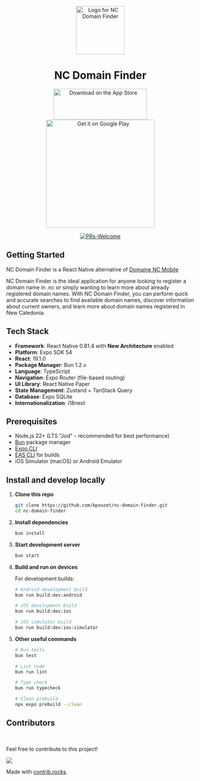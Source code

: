 <p align="center">
  <img src="https://user-images.githubusercontent.com/1146675/222023108-4398b06c-ccb3-4904-93c1-7e0982a30ae1.png" width="130" alt="Logo for NC Domain Finder" />
</p>

<h1 align="center">NC Domain Finder</h1>

<div align="center">
<div>
  <div>
    <a href="https://apps.apple.com/us/app/nc-domain-finder/id6445902027" ><img src="https://tools.applemediaservices.com/api/badges/download-on-the-app-store/black/en-us?size=250x83&amp;releaseDate=1549843200" alt="Download on the App Store" style="width: 250px; height: 83px;"></a>
  </div>
  <div>
    <a href='https://play.google.com/store/apps/details?id=nc.domainFinder.app'><img alt='Get it on Google Play' style="width: 290px;" src='https://play.google.com/intl/en_us/badges/static/images/badges/en_badge_web_generic.png'/></a>
  </div>
  </div>
</div>

<div align="center">

[![PRs-Welcome][contribute-image]][contribute-url] 

</div>

## Getting Started

NC Domain Finder is a React Native alternative of [Domaine NC Mobile](https://github.com/lschaeffer313/domaine-nc-mobile)

NC Domain Finder is the ideal application for anyone looking to register a domain name in .nc or simply wanting to learn more about already registered domain names. With NC Domain Finder, you can perform quick and accurate searches to find available domain names, discover information about current owners, and learn more about domain names registered in New Caledonia.

## Tech Stack

- **Framework**: React Native 0.81.4 with **New Architecture** enabled
- **Platform**: Expo SDK 54
- **React**: 19.1.0
- **Package Manager**: Bun 1.2.x
- **Language**: TypeScript
- **Navigation**: Expo Router (file-based routing)
- **UI Library**: React Native Paper
- **State Management**: Zustand + TanStack Query
- **Database**: Expo SQLite
- **Internationalization**: i18next

## Prerequisites

- Node.js 22+ (LTS "Jod" - recommended for best performance)
- [Bun](https://bun.sh/) package manager
- [Expo CLI](https://docs.expo.dev/get-started/installation/)
- [EAS CLI](https://docs.expo.dev/build/setup/) for builds
- iOS Simulator (macOS) or Android Emulator

## Install and develop locally

1. **Clone this repo**
   ```bash
   git clone https://github.com/bpouzet/nc-domain-finder.git
   cd nc-domain-finder
   ```

2. **Install dependencies**
   ```bash
   bun install
   ```

3. **Start development server**
   ```bash
   bun start
   ```

4. **Build and run on devices**

   For development builds:
   ```bash
   # Android development build
   bun run build:dev:android

   # iOS development build
   bun run build:dev:ios

   # iOS simulator build
   bun run build:dev:ios:simulator
   ```

5. **Other useful commands**
   ```bash
   # Run tests
   bun test

   # Lint code
   bun run lint

   # Type check
   bun run typecheck

   # Clean prebuild
   npx expo prebuild --clean
   ```


## Contributors
<br>

Feel free to contribute to this project!

<a href="https://github.com/bpouzet/nc-domain-finder/graphs/contributors">
  <img src="https://contrib.rocks/image?repo=bpouzet/nc-domain-finder" />
</a>

Made with [contrib.rocks](https://contrib.rocks).


[contribute-url]: https://github.com/bpouzet/nc-domain-finder/issues
[contribute-image]: https://img.shields.io/badge/PRs-welcome-blue.svg
